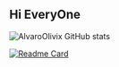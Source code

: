 ## Hi EveryOne



![AlvaroOlivix GitHub stats](https://github-readme-stats.vercel.app/api?username=AlvaroOlivix&show_icons=true&theme=dark)

[![Readme Card](https://github-readme-stats.vercel.app/api/pin/?username=AlvaroOlivix$theme=dark$show_owner=true&repo=AMV_Movies_2024)]([https://github.com/AlvaroOlivix/AMV_Movies_2024])

